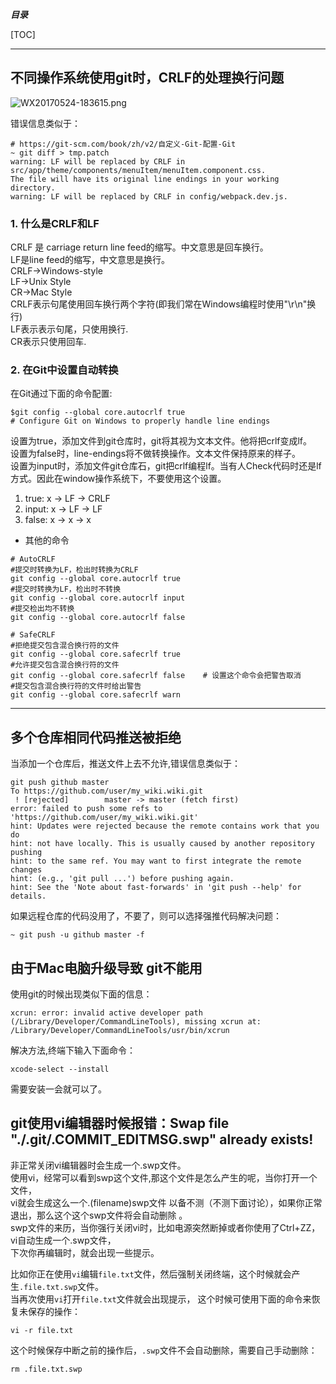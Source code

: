 ***目录*** 

[TOC]

--------------------------
##  不同操作系统使用git时，CRLF的处理换行问题   
     
![WX20170524-183615.png](https://bitbucket.org/repo/oE6yEX/images/2142324664-WX20170524-183615.png)     

错误信息类似于：   
```
# https://git-scm.com/book/zh/v2/自定义-Git-配置-Git
~ git diff > tmp.patch
warning: LF will be replaced by CRLF in src/app/theme/components/menuItem/menuItem.component.css.
The file will have its original line endings in your working directory.
warning: LF will be replaced by CRLF in config/webpack.dev.js.

```

###  1. 什么是CRLF和LF    

CRLF 是 carriage return line feed的缩写。中文意思是回车换行。      
LF是line feed的缩写，中文意思是换行。      
CRLF->Windows-style       
LF->Unix Style       
CR->Mac Style       
CRLF表示句尾使用回车换行两个字符(即我们常在Windows编程时使用"\r\n"换行)      
LF表示表示句尾，只使用换行.        
CR表示只使用回车.        

### 2. 在Git中设置自动转换     

在Git通过下面的命令配置:      
```
$git config --global core.autocrlf true
# Configure Git on Windows to properly handle line endings
```    
设置为true，添加文件到git仓库时，git将其视为文本文件。他将把crlf变成lf。      
设置为false时，line-endings将不做转换操作。文本文件保持原来的样子。      
设置为input时，添加文件git仓库石，git把crlf编程lf。当有人Check代码时还是lf方式。因此在window操作系统下，不要使用这个设置。      
1) true:             x -> LF -> CRLF         
2) input:            x -> LF -> LF            
3) false:            x -> x -> x         

*  其他的命令     

```
# AutoCRLF
#提交时转换为LF，检出时转换为CRLF
git config --global core.autocrlf true   
#提交时转换为LF，检出时不转换
git config --global core.autocrlf input   
#提交检出均不转换
git config --global core.autocrlf false

# SafeCRLF
#拒绝提交包含混合换行符的文件
git config --global core.safecrlf true   
#允许提交包含混合换行符的文件
git config --global core.safecrlf false    # 设置这个命令会把警告取消
#提交包含混合换行符的文件时给出警告
git config --global core.safecrlf warn

```  

-------------    

## 多个仓库相同代码推送被拒绝     

当添加一个仓库后，推送文件上去不允许,错误信息类似于：    

```
git push github master 
To https://github.com/user/my_wiki.wiki.git
 ! [rejected]        master -> master (fetch first)
error: failed to push some refs to 'https://github.com/user/my_wiki.wiki.git'
hint: Updates were rejected because the remote contains work that you do
hint: not have locally. This is usually caused by another repository pushing
hint: to the same ref. You may want to first integrate the remote changes
hint: (e.g., 'git pull ...') before pushing again.
hint: See the 'Note about fast-forwards' in 'git push --help' for details.
```    

如果远程仓库的代码没用了，不要了，则可以选择强推代码解决问题：    

```
~ git push -u github master -f
```      


## 由于Mac电脑升级导致 git不能用   

使用git的时候出现类似下面的信息：   

```
xcrun: error: invalid active developer path (/Library/Developer/CommandLineTools), missing xcrun at: /Library/Developer/CommandLineTools/usr/bin/xcrun
```


解决方法,终端下输入下面命令：   

```
xcode-select --install
```  

需要安装一会就可以了。     

## git使用vi编辑器时候报错：Swap file "./.git/.COMMIT_EDITMSG.swp" already exists!       

非正常关闭vi编辑器时会生成一个.swp文件。     
使用vi，经常可以看到swp这个文件,那这个文件是怎么产生的呢，当你打开一个文件，     
vi就会生成这么一个.(filename)swp文件 以备不测（不测下面讨论），如果你正常退出，那么这个这个swp文件将会自动删除 。   
swp文件的来历，当你强行关闭vi时，比如电源突然断掉或者你使用了Ctrl+ZZ，vi自动生成一个.swp文件，     
下次你再编辑时，就会出现一些提示。    

比如你正在使用`vi`编辑`file.txt`文件，然后强制关闭终端，这个时候就会产生`.file.txt.swp`文件。  
当再次使用`vi`打开`file.txt`文件就会出现提示， 这个时候可使用下面的命令来恢复未保存的操作：   

```
vi -r file.txt 
```   

这个时候保存中断之前的操作后，`.swp`文件不会自动删除，需要自己手动删除： 

```
rm .file.txt.swp
```